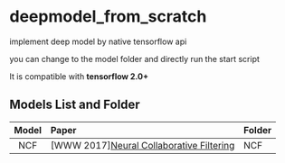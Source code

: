 # deepmodel_from_scratch

implement deep model by native tensorflow api

you can change to the model folder and directly run the start script

It is compatible with **tensorflow 2.0+**

## Models List and Folder

|                 Model                  | Paper         |    Folder   |
| :------------------------------------: | :-------------- | :------------|
| NCF  | [WWW 2017][Neural Collaborative Filtering](https://arxiv.org/abs/1708.05031)       |    NCF     |


